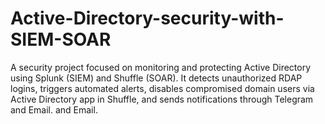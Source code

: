 # Active-Directory-security-with-SIEM-SOAR
A security project focused on monitoring and protecting Active Directory using Splunk (SIEM) and Shuffle (SOAR). It detects unauthorized RDAP logins, triggers automated alerts, disables compromised domain users via Active Directory app in Shuffle, and sends notifications through Telegram and Email. and Email.
